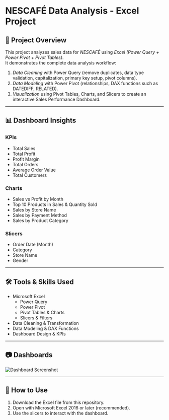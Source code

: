 # NESCAFÉ Data Analysis - Excel Project

## 📌 Project Overview
This project analyzes sales data for *NESCAFÉ* using *Excel (Power Query + Power Pivot + Pivot Tables)*.  
It demonstrates the complete data analysis workflow:
1. *Data Cleaning* with Power Query (remove duplicates, data type validation, capitalization, primary key setup, pivot columns).
2. *Data Modeling* with Power Pivot (relationships, DAX functions such as DATEDIFF, RELATED).
3. *Visualization* using Pivot Tables, Charts, and Slicers to create an interactive Sales Performance Dashboard.

---

## 📊 Dashboard Insights

### KPIs
- Total Sales  
- Total Profit  
- Profit Margin  
- Total Orders  
- Average Order Value  
- Total Customers  

### Charts
- Sales vs Profit by Month  
- Top 10 Products in Sales & Quantity Sold  
- Sales by Store Name  
- Sales by Payment Method  
- Sales by Product Category  

### Slicers
- Order Date (Month)  
- Category  
- Store Name  
- Gender  

---

## 🛠 Tools & Skills Used
- Microsoft Excel  
  - Power Query  
  - Power Pivot  
  - Pivot Tables & Charts  
  - Slicers & Filters  
- Data Cleaning & Transformation  
- Data Modeling & DAX Functions  
- Dashboard Design & KPIs  

---

## 📷 Dashboards
![Dashboard Screenshot](images/nescafe_sales_performance_dashboard.png)

---

## 🚀 How to Use
1. Download the Excel file from this repository.  
2. Open with Microsoft Excel 2016 or later (recommended).  
3. Use the slicers to interact with the dashboard.